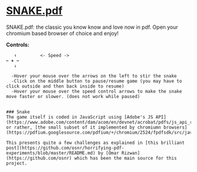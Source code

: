 # [SNAKE.pdf](https://github.com/AlejandroNQ/SNAKE.pdf)

SNAKE.pdf: the classic you know know and love now in pdf. Open your chromium based browser of choice and enjoy!

**Controls:**
``` 
   ↑		 <- Speed ->
← ⏸ →
   ↓ 
 
  -Hover your mouse over the arrows on the left to stir the snake
  -Click on the middle button to pause/resume game (you may have to click outside and then back inside to resume)
  -Hover your mouse over the speed control arrows to make the snake move faster or slower. (does not work while paused)


### Snake
The game itself is coded in JavaScript using [Adobe's JS API](https://www.adobe.com/content/dam/acom/en/devnet/acrobat/pdfs/js_api_reference.pdf) or rather, [the small subset of it implemented by chromiumn browsers](https://pdfium.googlesource.com/pdfium/+/chromium/2524/fpdfsdk/src/javascript). 

This presents quite a few challenges as explained in [this brilliant post](https://github.com/osnr/horrifying-pdf-experiments/blob/master/README.md) by [Omar Rizwan](https://github.com/osnr) which has been the main source for this project.
